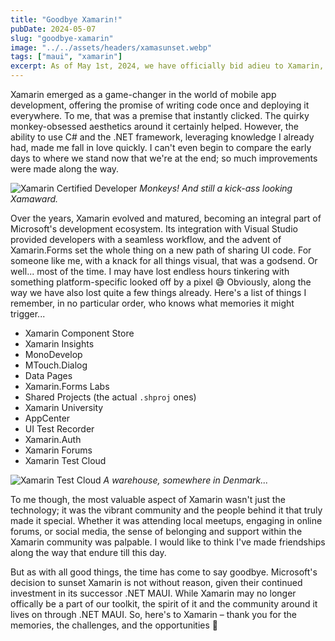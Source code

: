 ```yaml
---
title: "Goodbye Xamarin!"
pubDate: 2024-05-07
slug: "goodbye-xamarin"
image: "../../assets/headers/xamasunset.webp"
tags: ["maui", "xamarin"]
excerpt: As of May 1st, 2024, we have officially bid adieu to Xamarin, marking the end of an era in cross-platform mobile development. Microsoft's decision to discontinue support for Xamarin undoubtedly brings a mix of emotions for developers who have relied on it to create native mobile apps.
---
```


Xamarin emerged as a game-changer in the world of mobile app development, offering the promise of writing code once and deploying it everywhere. To me, that was a premise that instantly clicked. The quirky monkey-obsessed aesthetics around it certainly helped. However, the ability to use C# and the .NET framework, leveraging knowledge I already had, made me fall in love quickly. I can't even begin to compare the early days to where we stand now that we're at the end; so much improvements were made along the way.

![Xamarin Certified Developer](/images/posts/xamamonks.jpg)
*Monkeys! And still a kick-ass looking Xamaward.*

Over the years, Xamarin evolved and matured, becoming an integral part of Microsoft's development ecosystem. Its integration with Visual Studio provided developers with a seamless workflow, and the advent of Xamarin.Forms set the whole thing on a new path of sharing UI code. For someone like me, with a knack for all things visual, that was a godsend. Or well... most of the time. I may have lost endless hours tinkering with something platform-specific looked off by a pixel 😅 Obviously, along the way we have also lost quite a few things already. Here's a list of things I remember, in no particular order, who knows what memories it might trigger...

- Xamarin Component Store
- Xamarin Insights
- MonoDevelop
- MTouch.Dialog
- Data Pages
- Xamarin.Forms Labs
- Shared Projects (the actual `.shproj` ones)
- Xamarin University
- AppCenter
- UI Test Recorder
- Xamarin.Auth
- Xamarin Forums
- Xamarin Test Cloud

![Xamarin Test Cloud](/images/posts/warehouse.jpg)
*A warehouse, somewhere in Denmark...*

To me though, the most valuable aspect of Xamarin wasn't just the technology; it was the vibrant community and the people behind it that truly made it special. Whether it was attending local meetups, engaging in online forums, or social media, the sense of belonging and support within the Xamarin community was palpable. I would like to think I've made friendships along the way that endure till this day.

But as with all good things, the time has come to say goodbye. Microsoft's decision to sunset Xamarin is not without reason, given their continued investment in its successor .NET MAUI. While Xamarin may no longer offically be a part of our toolkit, the spirit of it and the community around it lives on through .NET MAUI. So, here's to Xamarin – thank you for the memories, the challenges, and the opportunities 🍻

